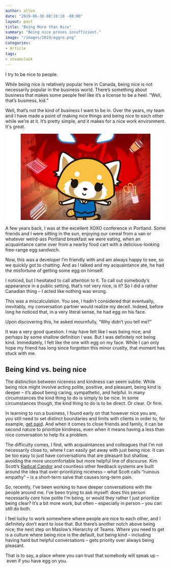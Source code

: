 ```yaml
---
author: allen
date: "2019-06-30 08:10:10 -08:00"
layout: post
title: "Being More than Nice"
summary: "Being nice proves insufficient."
image: "/images/2019/aggro.png"
categories:
- Article
tags:
- steamclock
---
```


I try to be nice to people.

While being nice is relatively popular here in Canada, being nice is not necessarily popular in the business world. There’s something about business that makes some people feel like it’s a license to be a heel. “Well, that’s business, kid.”

Well, that’s not the kind of business I want to be in. Over the years, my team and I have made a point of making nice things and being nice to each other while we’re at it. It’s pretty simple, and it makes for a nice work environment. It's great.

<img src="/images/2019/aggro.png">

A few years back, I was at the excellent XOXO conference in Portland. Some friends and I were sitting in the sun, enjoying our cereal from a van or whatever weird-ass Portland breakfast we were eating, when an acquaintance came over from a nearby food cart with a delicious-looking free-range egg sandwich.

Now, this was a developer I’m friendly with and am always happy to see, so we quickly got to chatting. And as I talked and my acquaintance ate, he had the misfortune of getting some egg on himself.

I noticed, but I hesitated to call attention to it. To call out somebody’s appearance in a public setting, that’s not very nice, is it? So I did a rather Canadian thing – I acted like nothing was wrong.

This was a miscalculation. You see, I hadn’t considered that eventually, inevitably, my conversation partner would realize my deceit. Indeed, before long he noticed that, in a very literal sense, he had egg on his face.

Upon discovering this, he asked mournfully, “Why didn’t you tell me?”

It was a very good question. I may have felt like I was being nice, and perhaps by some shallow definition I was. But I was definitely not being kind. Immediately, I felt like the one with egg on my face. While I can only hope my friend has long since forgotten this minor cruelty, that moment has stuck with me.

## Being kind vs. being nice
The distinction between niceness and kindness can seem subtle. While being nice might involve acting polite, positive, and pleasant, being kind is deeper – it’s about being caring, sympathetic, and helpful. In many circumstances the kind thing to do is simply to be nice. In some circumstances though, the kind thing to do is to be direct. Or clear. Or firm.

In learning to run a business, I found early on that however nice you are, you still need to set distinct boundaries and limits with clients in order to, for example, [get paid](https://allenpike.com/2016/getting-paid-receivables). And when it comes to close friends and family, it can be second nature to prioritize kindness, even when it means having a less than nice conversation to help fix a problem.

The difficulty comes, I find, with acquaintances and colleagues that I’m not necessarily close to, where I can easily get away with just being nice. It can be too easy to just have conversations that are pleasant but shallow, avoiding the more uncomfortable but more helpful line of discourse. Kim Scott’s [Radical Candor](https://www.amazon.ca/dp/B01KTIEFEE/ref=dp-kindle-redirect) and countless other feedback systems are built around the idea that over-prioritizing niceness – what Scott calls “ruinous empathy” – is a short-term salve that causes long-term pain.

So, recently, I’ve been working to have deeper conversations with the people around me. I’ve been trying to ask myself: does this person necessarily *care* how polite I’m being, or would they rather I just prioritize being clear? It’s a bit more work, but often – especially in person – you can still do both.

I feel lucky to work somewhere where people are nice to each other, and I definitely don’t want to lose that. But there’s another notch above being nice; the next step on Maslow’s Hierarchy of Teams. Where you need to get is a culture where being nice is the default, but being kind – including having hard but helpful conversations – gets priority over always being pleasant.

That is to say, a place where you can trust that somebody will speak up – even if you have egg on you.